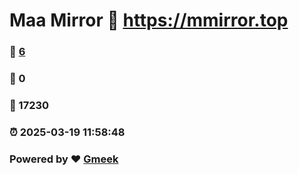 # Maa Mirror :link: https://mmirror.top 
### :page_facing_up: [6](https://mmirror.top/tag.html) 
### :speech_balloon: 0 
### :hibiscus: 17230 
### :alarm_clock: 2025-03-19 11:58:48 
### Powered by :heart: [Gmeek](https://github.com/Meekdai/Gmeek)
